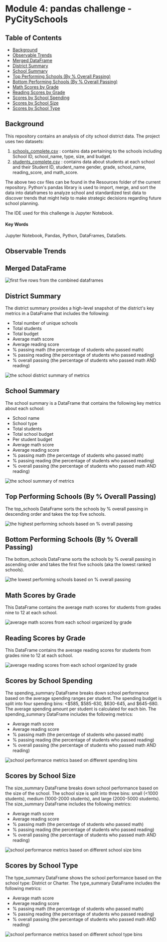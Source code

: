 # Module 4: pandas challenge - PyCitySchools

## Table of Contents
* [Background](https://github.com/dspataru/pandas-challenge/blob/main/README.md#background)
* [Observable Trends](https://github.com/dspataru/pandas-challenge/blob/main/README.md#observable-trends)
* [Merged DataFrame](https://github.com/dspataru/pandas-challenge/blob/main/README.md#merged-dataframe)
* [District Summary](https://github.com/dspataru/pandas-challenge/blob/main/README.md#district-summary)
* [School Summary](https://github.com/dspataru/pandas-challenge/blob/main/README.md#school-summary)
* [Top Performing Schools (By % Overall Passing)](https://github.com/dspataru/pandas-challenge/blob/main/README.md#top-performing-schools-by--overall-passing)
* [Bottom Performing Schools (By % Overall Passing)](https://github.com/dspataru/pandas-challenge/blob/main/README.md#bottom-performing-schools-by--overall-passing)
* [Math Scores by Grade](https://github.com/dspataru/pandas-challenge/blob/main/README.md#math-scores-by-grade)
* [Reading Scores by Grade](https://github.com/dspataru/pandas-challenge/blob/main/README.md#reading-scores-by-grade)
* [Scores by School Spending](https://github.com/dspataru/pandas-challenge/blob/main/README.md#scores-by-school-spending)
* [Scores by School Size](https://github.com/dspataru/pandas-challenge/blob/main/README.md#scores-by-school-size)
* [Scores by School Type](https://github.com/dspataru/pandas-challenge/blob/main/README.md#scores-by-school-type)

## Background

This repository contains an analysis of city school district data. The project uses two datasets:
1. [schools_complete.csv](https://github.com/dspataru/pandas-challenge/blob/main/Resources/schools_complete.csv) : contains data pertaining to the schools including School ID, school_name, type, size, and budget.
2. [students_complete.csv](https://github.com/dspataru/pandas-challenge/blob/main/Resources/students_complete.csv) : contains data about students at each school and their Student ID, student_name gender, grade, school_name, reading_score, and math_score.

The above two csv files can be found in the Resources folder of the current repository. Python's pandas library is used to import, merge, and sort the data into dataframes to analyze school and standardized test data to discover trends that might help to make strategic decisions regarding future school planning.

The IDE used for this challenge is Jupyter Notebook.

#### Key Words
Jupyter Notebook, Pandas, Python, DataFrames, DataSets.

## Observable Trends

## Merged DataFrame

![first five rows from the combined dataframes](Images/combined_df_first_five.png)

## District Summary

The district summary provides a high-level snapshot of the district's key metrics in a DataFrame that includes the following:
* Total number of unique schools
* Total students
* Total budget
* Average math score
* Average reading score
* % passing math (the percentage of students who passed math)
* % passing reading (the percentage of students who passed reading) 
* % overall passing (the percentage of students who passed math AND reading)

![the school district summary of metrics](Images/district_summary_table.png)

## School Summary

The school summary is a DataFrame that contains the following key metrics about each school:
* School name
* School type
* Total students
* Total school budget
* Per student budget
* Average math score
* Average reading score
* % passing math (the percentage of students who passed math)
* % passing reading (the percentage of students who passed reading)
* % overall passing (the percentage of students who passed math AND reading)

![the school summary of metrics](Images/school_summary_table.png)

## Top Performing Schools (By % Overall Passing)

The top_schools DataFrame sorts the schools by % overall passing in descending order and takes the top five schools.

![the highest performing schools based on % overall passing](Images/highest_performing_schools_overall_passing.png)

## Bottom Performing Schools (By % Overall Passing)

The bottom_schools DataFrame sorts the schools by % overall passing in ascending order and takes the first five schools (aka the lowest ranked schools).

![the lowest performing schools based on % overall passing](Images/lowest_performing_schools_overall_passing.png)

## Math Scores by Grade

This DataFrame contains the average math scores for students from grades nine to 12 at each school.

![average math scores from each school organized by grade](Images/math_scores_by_grade.png)

## Reading Scores by Grade

This DataFrame contains the average reading scores for students from grades nine to 12 at each school.

![average reading scores from each school organized by grade](Images/reading_scores_by_grade.png)

## Scores by School Spending

The spending_summary DataFrame breaks down school performance based on the average spending ranges per student. The spending budget is split into four spending bins: <$585, $585-630, $630-645, and $645-680. The average spending amount per student is calculated for each bin. The spending_summary DataFrame includes the following metrics:
* Average math score
* Average reading score
* % passing math (the percentage of students who passed math)
* % passing reading (the percentage of students who passed reading)
* % overall passing (the percentage of students who passed math AND reading)

![school performance metrics based on different spending bins](Images/scores_by_school_spending.png)

## Scores by School Size

The size_summary DataFrame breaks down school performance based on the size of the school. The school size is split into three bins: small (<1000 students), medium (1000-2000 students), and large (2000-5000 students). The size_summary DataFrame includes the following metrics:
* Average math score
* Average reading score
* % passing math (the percentage of students who passed math)
* % passing reading (the percentage of students who passed reading)
* % overall passing (the percentage of students who passed math AND reading)

![school performance metrics based on different school size bins](Images/scores_by_school_size.png)

## Scores by School Type

The type_summary DataFrame shows the school performance based on the school type: District or Charter. The type_summary DataFrame includes the following metrics:
* Average math score
* Average reading score
* % passing math (the percentage of students who passed math)
* % passing reading (the percentage of students who passed reading)
* % overall passing (the percentage of students who passed math AND reading)

![school performance metrics based on different school type bins](Images/scores_by_school_type.png)

